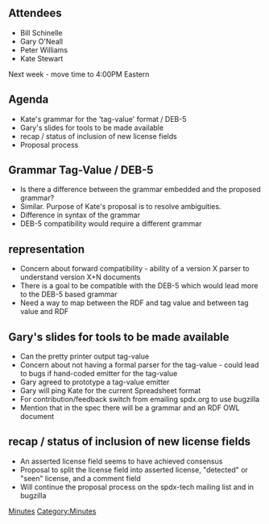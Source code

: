 ## Attendees

  - Bill Schinelle
  - Gary O'Neall
  - Peter Williams
  - Kate Stewart

Next week - move time to 4:00PM Eastern

## Agenda

  - Kate's grammar for the 'tag-value' format / DEB-5
  - Gary's slides for tools to be made available
  - recap / status of inclusion of new license fields
  - Proposal process

## Grammar Tag-Value / DEB-5

  - Is there a difference between the grammar embedded and the proposed
    grammar?
  - Similar. Purpose of Kate's proposal is to resolve ambiguities.
  - Difference in syntax of the grammar
  - DEB-5 compatibility would require a different grammar

## representation

  - Concern about forward compatibility - ability of a version X parser
    to understand version X+N documents
  - There is a goal to be compatible with the DEB-5 which would lead
    more to the DEB-5 based grammar
  - Need a way to map between the RDF and tag value and between tag
    value and RDF

## Gary's slides for tools to be made available

  - Can the pretty printer output tag-value
  - Concern about not having a formal parser for the tag-value - could
    lead to bugs if hand-coded emitter for the tag-value
  - Gary agreed to prototype a tag-value emitter
  - Gary will ping Kate for the current Spreadsheet format
  - For contribution/feedback switch from emailing spdx.org to use
    bugzilla
  - Mention that in the spec there will be a grammar and an RDF OWL
    document

## recap / status of inclusion of new license fields

  - An asserted license field seems to have achieved consensus
  - Proposal to split the license field into asserted license,
    "detected" or "seen" license, and a comment field
  - Will continue the proposal process on the spdx-tech mailing list and
    in bugzilla

[Minutes](Category:Technical "wikilink")
[Category:Minutes](Category:Minutes "wikilink")
